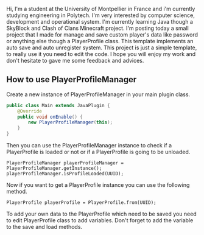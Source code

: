 Hi, I'm a student at the University of Montpellier in France and i'm currently studying engineering in Polytech. I'm very interested by computer science, development and operational system. I'm currently learning Java though a SkyBlock and Clash of Clans Minecraft project. I'm posting today a small project that I made for manage and save custom player's data like password or anything else though a PlayerProfile class. 
This template implements an auto save and auto unregister system.
This project is just a simple template, to really use it you need to edit the code.
I hope you will enjoy my work and don't hesitate to gave me some feedback and advices.

## How to use PlayerProfileManager
Create a new instance of PlayerProfileManager in your main plugin class.
```java
public class Main extends JavaPlugin {
    @Override
    public void onEnable() {
        new PlayerProfileManager(this);
    }
}
```
Then you can use the PlayerProfileManager instance to check if a PlayerProfile is loaded or not or if a PlayerProfile is going to be unloaded.
```
PlayerProfileManager playerProfileManager = PlayerProfileManager.getInstance();
playerProfileManager.isProfileLoaded(UUID);
```
Now if you want to get a PlayerProfile instance you can use the following method.
```
PlayerProfile playerProfile = PlayerProfile.from(UUID);
```
To add your own data to the PlayerProfile which need to be saved you need to edit PlayerProfile class to add variables. Don't forget to add the variable to the save and load methods.